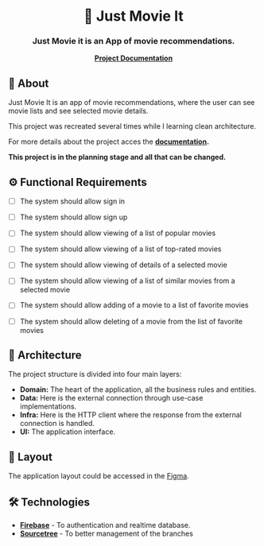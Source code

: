 

<h1 align="center">
    🎥<a> Just Movie It </a>
</h1>



<h3 align="center">
    Just Movie it is an App of movie recommendations.
</h3>

<div align="center"><a href="https://caioj3505.gitbook.io/just-movie-it/"><b>Project Documentation</b></a></div>

## 📃 About

Just Movie It is an app of movie recommendations, where the user can see movie lists and see selected movie details.

This project was recreated several times while I learning clean architecture.

For more details about the project acces the **[documentation](https://caioj3505.gitbook.io/just-movie-it/).**

**This project is in the planning stage and all that can be changed.**

## ⚙️ Functional Requirements

- [ ] The system should allow sign in
- [ ] The system should allow sign up
- [ ] The system should allow viewing of a list of popular movies
- [ ] The system should allow viewing of a list of top-rated movies 
- [ ] The system should allow viewing of details of a selected movie
- [ ] The system should allow viewing of a list of similar movies from a selected movie
- [ ] The system should allow adding of a movie to a list of favorite movies
- [ ] The system should allow deleting of a movie from the list of favorite movies


## 📐 Architecture
   The project structure is divided into four main layers:
   - **Domain:** The heart of the application, all the business rules and entities.
   - **Data:** Here is the external connection through use-case implementations.
   - **Infra:** Here is the HTTP client where the response from the external connection is handled.
   - **UI:** The application interface.
   
## 🎨 Layout

The application layout could be accessed in the [Figma](https://www.figma.com/file/yAUq38COHlCfjdNj85B9pf/Just-Movie-it?node-id=0%3A1).

## 🛠 Technologies

- **[Firebase](https://firebase.google.com/products/auth?gclsrc=aw.ds&gclid=CjwKCAjw9aiIBhA1EiwAJ_GTSoOXq5Yt_uQblGU9Z2aQuUxWfH8sD9eL1DcpVUXG11RJ7QxhshJ6sRoCKogQAvD_BwE)** - To authentication and realtime database.
- **[Sourcetree](https://www.sourcetreeapp.com/)** - To better management of the branches


